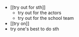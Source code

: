- [[try out for sth]]
	- try out for the actors
	- try out for the school team
- [[try on]]
- try one's best to do sth